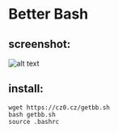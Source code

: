 # Better Bash
## screenshot:
![alt text](https://cz0.cz/static/untracked/images/bb_example.png "Example of BetterBash at work")
## install:
```
wget https://cz0.cz/getbb.sh
bash getbb.sh
source .bashrc
```
